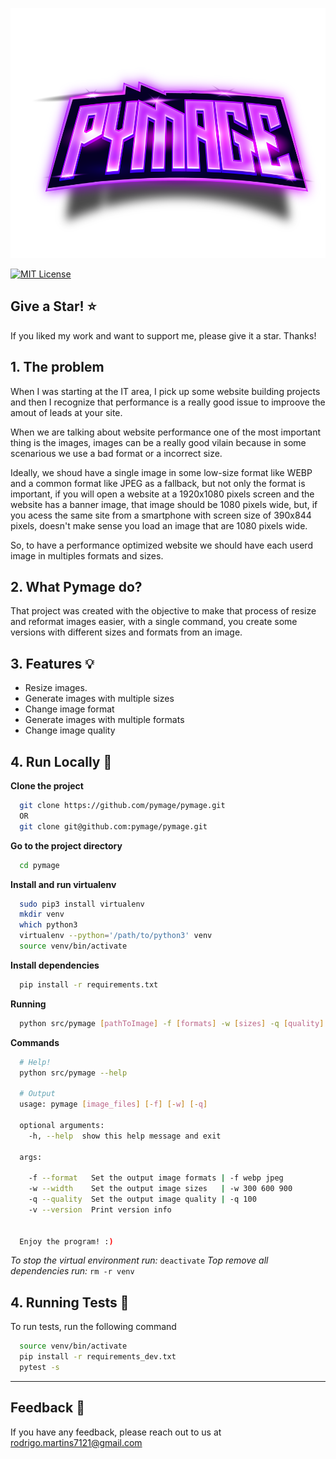 <p align="center">
  <img src="./doc/img/pymage.png" height="400" />
</p>

[![MIT License](https://img.shields.io/badge/License-MIT-green.svg)](https://choosealicense.com/licenses/mit/)

## Give a Star! :star:
If you liked my work and want to support me, please give it a star. Thanks!

## 1. The problem 
When I was starting at the IT area, I pick up some website building projects and then I recognize that performance is a really good issue to improove the amout of leads at your site.

When we are talking about website performance one of the most important thing is the images, images can be a really good vilain because in some scenarious we use a bad format or a incorrect size.

Ideally, we shoud have a single image in some low-size format like WEBP and a common format like JPEG as a fallback, but not only the format is important, if you will open a website at a 1920x1080 pixels screen and the website has a banner image, that image should be 1080 pixels wide, but, if you acess the same site from a smartphone with screen size of 390x844 pixels, doesn't make sense you load an image that are 1080 pixels wide.

So, to have a performance optimized website we should have each userd image in multiples formats and sizes.

## 2. What Pymage do?
That project was created with the objective to make that process of resize and reformat images easier, with a single command, you create some versions with different sizes and formats from an image. 

## 3. Features :bulb:
- Resize images.
- Generate images with multiple sizes
- Change image format
- Generate images with multiple formats
- Change image quality

## 4. Run Locally :rocket:

**Clone the project**

```bash
  git clone https://github.com/pymage/pymage.git
  OR
  git clone git@github.com:pymage/pymage.git
```

**Go to the project directory**

```bash
  cd pymage
```

**Install and run virtualenv**
```bash
  sudo pip3 install virtualenv
  mkdir venv
  which python3
  virtualenv --python='/path/to/python3' venv
  source venv/bin/activate
```

**Install dependencies**
```bash
  pip install -r requirements.txt
```

**Running**
```bash
  python src/pymage [pathToImage] -f [formats] -w [sizes] -q [quality]
```

**Commands**
```bash
  # Help!
  python src/pymage --help

  # Output
  usage: pymage [image_files] [-f] [-w] [-q]

  optional arguments:
    -h, --help  show this help message and exit

  args:
    
    -f --format   Set the output image formats | -f webp jpeg
    -w --width    Set the output image sizes   | -w 300 600 900
    -q --quality  Set the output image quality | -q 100
    -v --version  Print version info
            

  Enjoy the program! :)
```

*To stop the virtual environment run:* `deactivate`
*Top remove all dependencies run:* `rm -r venv`

## 4. Running Tests 🧪

To run tests, run the following command

```bash
  source venv/bin/activate
  pip install -r requirements_dev.txt
  pytest -s
```

---
## Feedback :memo:

If you have any feedback, please reach out to us at rodrigo.martins7121@gmail.com